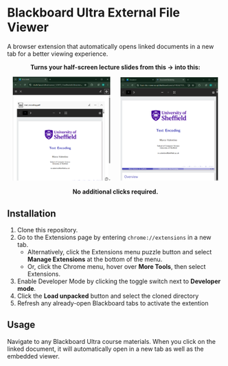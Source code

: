 # Blackboard Ultra External File Viewer

A browser extension that automatically opens linked documents in a new tab for a better viewing experience.
<p align="center"><strong>Turns your half-screen lecture slides from this → into this:</strong></p>

<p align="center">
  <img src="images/readme/bad-example.png" alt="Blackboard Ultra showing a PDF constrained to half the screen width" width="45%"/>
  &nbsp;&nbsp;&nbsp;&nbsp;
  <img src="images/readme/good-example.png" alt="The same PDF now displayed full-screen in its own tab" width="45%"/>
</p>

<p align="center"><strong>No additional clicks required.</strong></p>

## Installation
1. Clone this repository.
1. Go to the Extensions page by entering `chrome://extensions` in a new tab.
    - Alternatively, click the Extensions menu puzzle button and select **Manage Extensions** at the bottom of the menu.
    - Or, click the Chrome menu, hover over **More Tools**, then select Extensions.
1. Enable Developer Mode by clicking the toggle switch next to **Developer mode**.
1. Click the **Load unpacked** button and select the cloned directory
1. Refresh any already-open Blackboard tabs to activate the extention

## Usage
 Navigate to any Blackboard Ultra course materials. When you click on the linked document, it will automatically open in a new tab as well as the embedded viewer.
